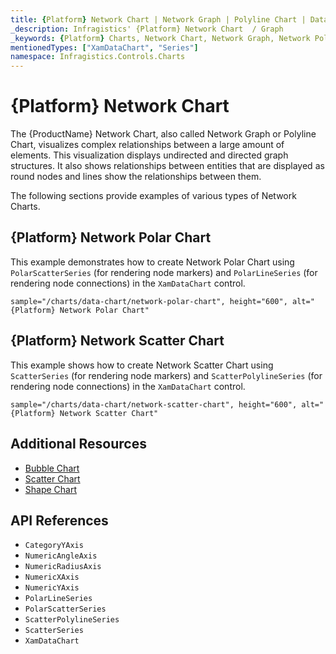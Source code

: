```yaml
---
title: {Platform} Network Chart | Network Graph | Polyline Chart | Data Visualization | Infragistics
_description: Infragistics' {Platform} Network Chart  / Graph
_keywords: {Platform} Charts, Network Chart, Network Graph, Network Polar Chart, Network Scatter Chart, Polyline Chart, Infragistics
mentionedTypes: ["XamDataChart", "Series"]
namespace: Infragistics.Controls.Charts
---
```

# {Platform} Network Chart

The {ProductName} Network Chart, also called Network Graph or Polyline Chart, visualizes complex relationships between a large amount of elements. This visualization displays undirected and directed graph structures. It also shows relationships between entities that are displayed as round nodes and lines show the relationships between them.

The following sections provide examples of various types of Network Charts.

## {Platform} Network Polar Chart

This example demonstrates how to create Network Polar Chart using `PolarScatterSeries` (for rendering node markers) and `PolarLineSeries` (for rendering node connections) in the `XamDataChart` control.

`sample="/charts/data-chart/network-polar-chart", height="600", alt="{Platform} Network Polar Chart"`



<div class="divider--half"></div>

## {Platform} Network Scatter Chart

This example shows how to create Network Scatter Chart using `ScatterSeries` (for rendering node markers) and `ScatterPolylineSeries` (for rendering node connections) in the `XamDataChart` control.

`sample="/charts/data-chart/network-scatter-chart", height="600", alt="{Platform} Network Scatter Chart"`



<div class="divider--half"></div>

## Additional Resources
- [Bubble Chart](bubble-chart.md)
- [Scatter Chart](scatter-chart.md)
- [Shape Chart](shape-chart.md)

## API References
- `CategoryYAxis`
- `NumericAngleAxis`
- `NumericRadiusAxis`
- `NumericXAxis`
- `NumericYAxis`
- `PolarLineSeries`
- `PolarScatterSeries`
- `ScatterPolylineSeries`
- `ScatterSeries`
- `XamDataChart`
